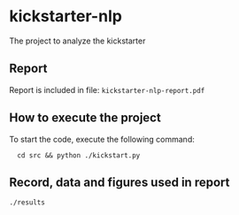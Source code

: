 # kickstarter-nlp
The project to analyze the kickstarter
## Report
Report is included in file: `kickstarter-nlp-report.pdf`

## How to execute the project
To start the code, execute the following command:
```
  cd src && python ./kickstart.py
```


## Record, data and figures used in report
`./results`
